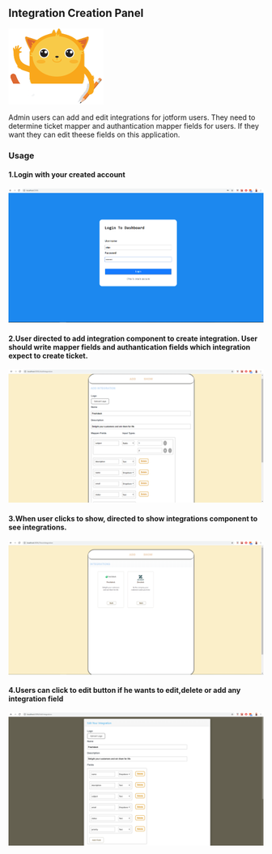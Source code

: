 <h2>Integration Creation Panel</h2>

![alt text](screenshots/mascot.png )



Admin users can add and edit integrations for jotform users. They need to determine ticket mapper and authantication mapper fields for users. If they want they can edit theese fields on this application. 

<h3>Usage</h3>

<h4>1.Login with your created account</h4>


![](screenshots/Login.PNG )

<h4>2.User directed to add integration component to create integration. User should write mapper fields and authantication fields which integration expect to create ticket.</h4>

![](screenshots/AddIntegration.PNG)

<h4>3.When user clicks to show, directed to show integrations component to see integrations. </h4>

![](screenshots/ShowIntegration.PNG)

<h4>4.Users can click to edit button if he wants to edit,delete or add any integration field</h4>

![](screenshots/EditIntegration.PNG)

